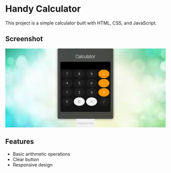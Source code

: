 # Handy Calculator

This project is a simple calculator built with HTML, CSS, and JavaScript.

## Screenshot

![Calculator Screenshot](calculator.png)

## Features
- Basic arithmetic operations
- Clear button
- Responsive design
